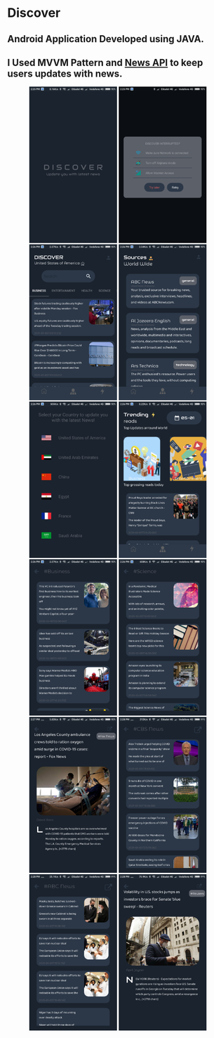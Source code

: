 # Discover
  
  ## Android Application Developed using JAVA.
  ## I Used MVVM Pattern and [News API](https://newsapi.org/) to keep users updates with news.

<p align="center">
  <img src="Discover Screenshots/Screenshot_2021-01-05-14-25-54-206_com.example.discover.png" width="200" title="Splash Screen">
  <img src="Discover Screenshots/Screenshot_2021-01-05-14-25-42-709_com.example.discover.png" width="200" title="No Connection Screen">
  <img src="Discover Screenshots/Screenshot_2021-01-05-14-26-12-702_com.example.discover.png" width="200" title="Home Screen">
  <img src="Discover Screenshots/Screenshot_2021-01-05-14-26-25-623_com.example.discover.png" width="200" title="Resources Screen">
  <img src="Discover Screenshots/Screenshot_2021-01-05-14-26-32-170_com.example.discover.png" width="200" title="User Country Screen">
  <img src="Discover Screenshots/Screenshot_2021-01-05-14-26-40-804_com.example.discover.png" width="200" title="Trending News Screen">
  <img src="Discover Screenshots/Screenshot_2021-01-05-14-26-45-229_com.example.discover.png" width="200" title="Search Screen">
  <img src="Discover Screenshots/Screenshot_2021-01-05-14-26-56-897_com.example.discover.png" width="200" title="Search Screen">
  <img src="Discover Screenshots/Screenshot_2021-01-05-14-27-29-910_com.example.discover.png" width="200" title="Awesome Display News Screen">
  <img src="Discover Screenshots/Screenshot_2021-01-05-14-28-22-280_com.example.discover.png" width="200" title="Display Resource Screen">
  <img src="Discover Screenshots/Screenshot_2021-01-05-14-28-27-564_com.example.discover.png" width="200" title="ABC-NEWS">
  <img src="Discover Screenshots/Screenshot_2021-01-05-14-28-47-485_com.example.discover.png" width="200" title="">
</p>
